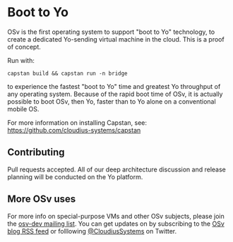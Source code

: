 Boot to Yo
==========

OSv is the first operating system to support "boot to Yo" technology, to create a dedicated Yo-sending virtual machine in the cloud. This is a proof of concept.

Run with:

```
capstan build && capstan run -n bridge
```

to experience the fastest "boot to Yo" time and greatest Yo throughput of any operating system.  Because of the rapid boot time of OSv, it is actually possible to boot OSv, then Yo, faster than to Yo alone on a conventional mobile OS.

For more information on installing Capstan, see: https://github.com/cloudius-systems/capstan


Contributing
------------

Pull requests accepted.  All of our deep architecture discussion and release planning will be conducted on the Yo platform.


More OSv uses
-------------

For more info on special-purpose VMs and other OSv subjects, please join the [osv-dev mailing list](https://groups.google.com/forum/#!forum/osv-dev).  You can get updates on by subscribing to the [OSv blog RSS feed](http://osv.io/blog/atom.xml) or folllowing [@CloudiusSystems](https://twitter.com/CloudiusSystems) on Twitter.

